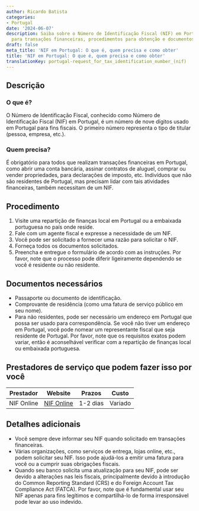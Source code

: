 ```yaml
---
author: Ricardo Batista
categories:
- Portugal
date: '2024-06-07'
description: Saiba sobre o Número de Identificação Fiscal (NIF) em Portugal, obrigatório
  para transações financeiras, procedimentos para obtenção e documentos necessários.
draft: false
meta_title: 'NIF em Portugal: O que é, quem precisa e como obter'
title: 'NIF em Portugal: O que é, quem precisa e como obter'
translationKey: portugal-request_for_tax_identification_number_(nif)
---
```



## Descrição
### O que é?
O Número de Identificação Fiscal, conhecido como Número de Identificação Fiscal (NIF) em Portugal, é um número de nove dígitos usado em Portugal para fins fiscais. O primeiro número representa o tipo de titular (pessoa, empresa, etc.).

### Quem precisa?
É obrigatório para todos que realizam transações financeiras em Portugal, como abrir uma conta bancária, assinar contratos de aluguel, comprar ou vender propriedades, para declarações de imposto, etc. Indivíduos que não são residentes de Portugal, mas precisam lidar com tais atividades financeiras, também necessitam de um NIF.

## Procedimento
1. Visite uma repartição de finanças local em Portugal ou a embaixada portuguesa no país onde reside.
2. Fale com um agente fiscal e expresse a necessidade de um NIF.
3. Você pode ser solicitado a fornecer uma razão para solicitar o NIF.
4. Forneça todos os documentos solicitados.
5. Preencha e entregue o formulário de acordo com as instruções.
Por favor, note que o processo pode diferir ligeiramente dependendo se você é residente ou não residente.

## Documentos necessários
- Passaporte ou documento de identificação.
- Comprovante de residência (como uma fatura de serviço público em seu nome).
- Para não residentes, pode ser necessário um endereço em Portugal que possa ser usado para correspondência. Se você não tiver um endereço em Portugal, você pode nomear um representante fiscal que seja residente de Portugal.
Por favor, note que os requisitos exatos podem variar, então é aconselhável verificar com a repartição de finanças local ou embaixada portuguesa.

## Prestadores de serviço que podem fazer isso por você

| Prestador      |     Website              |     Prazos    |        Custo             |
| --------------- | ---------------------- |  :-------------: | :-------------: |
| NIF Online      |  [NIF Online](https://www.nifonline.pt)    |      1-2 dias      |        Variado        |

## Detalhes adicionais
- Você sempre deve informar seu NIF quando solicitado em transações financeiras.
- Várias organizações, como serviços de entrega, lojas online, etc., podem solicitar seu NIF. Isso pode ajudá-los a emitir uma fatura para você ou a cumprir suas obrigações fiscais.
- Quando seu banco solicita uma atualização para seu NIF, pode ser devido a alterações nas leis fiscais, principalmente devido à introdução do Common Reporting Standard (CRS) e do Foreign Account Tax Compliance Act (FATCA).
Por favor, note que é fundamental usar seu NIF apenas para fins legítimos e compartilhá-lo de forma irresponsável pode levar ao uso indevido.